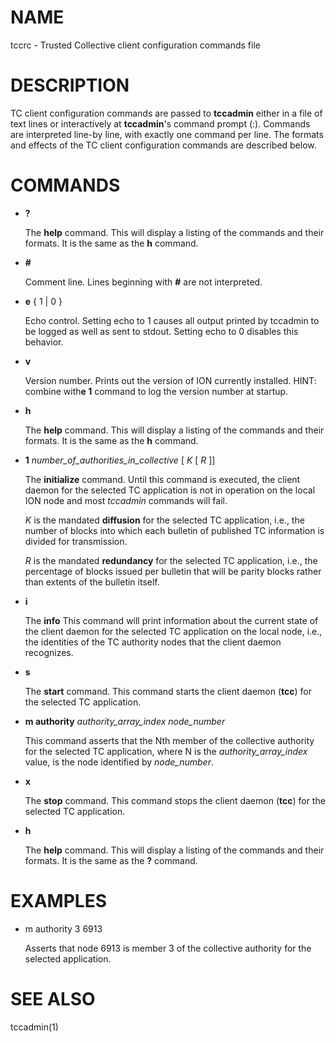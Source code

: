 # NAME

tccrc - Trusted Collective client configuration commands file

# DESCRIPTION

TC client configuration commands are passed to **tccadmin** either
in a file of text lines or interactively at **tccadmin**'s command prompt
(:).  Commands are interpreted line-by line, with exactly one command per
line.  The formats and effects of the TC client configuration commands
are described below.

# COMMANDS

- **?**

    The **help** command.  This will display a listing of the commands and their
    formats.  It is the same as the **h** command.

- **#**

    Comment line.  Lines beginning with **#** are not interpreted.

- **e** { 1 | 0 }

    Echo control.  Setting echo to 1 causes all output printed by tccadmin to be
    logged as well as sent to stdout.  Setting echo to 0 disables this behavior.

- **v**

    Version number.  Prints out the version of ION currently installed.  HINT:
    combine with**e 1** command to log the version number at startup.

- **h**

    The **help** command.  This will display a listing of the commands and their
    formats.  It is the same as the **h** command.

- **1** _number\_of\_authorities\_in\_collective_ \[ _K_ \[ _R_ \]\]

    The **initialize** command.  Until this command is executed, the client
    daemon for the selected TC application is not in operation on the local
    ION node and most _tccadmin_ commands will fail.

    _K_ is the mandated **diffusion** for the selected TC application, i.e.,
    the number of blocks into which each bulletin of published TC information
    is divided for transmission.

    _R_ is the mandated **redundancy** for the selected TC application, i.e.,
    the percentage of  blocks issued per bulletin that will be parity blocks
    rather than extents of the bulletin itself.

- **i**

    The **info** This command will print information about the current state
    of the client daemon for the selected TC application on the local node,
    i.e., the identities of the TC authority nodes that the client daemon
    recognizes.

- **s**

    The **start** command.  This command starts the client daemon (**tcc**)
    for the selected TC application.

- **m authority** _authority\_array\_index_ _node\_number_

    This command asserts that the Nth member of the collective authority for
    the selected TC application, where N is the _authority\_array\_index_ value,
    is the node identified by _node\_number_.

- **x**

    The **stop** command.  This command stops the client daemon (**tcc**) for
    the selected TC application.

- **h**

    The **help** command.  This will display a listing of the commands and their
    formats.  It is the same as the **?** command.

# EXAMPLES

- m authority 3 6913

    Asserts that node 6913 is member 3 of the collective authority for the
    selected application.

# SEE ALSO

tccadmin(1)
